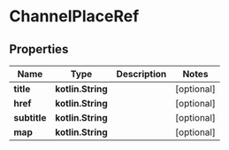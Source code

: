 
# ChannelPlaceRef

## Properties
Name | Type | Description | Notes
------------ | ------------- | ------------- | -------------
**title** | **kotlin.String** |  |  [optional]
**href** | **kotlin.String** |  |  [optional]
**subtitle** | **kotlin.String** |  |  [optional]
**map** | **kotlin.String** |  |  [optional]



